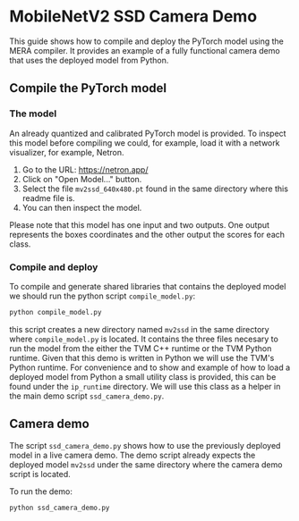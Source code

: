 # MobileNetV2 SSD Camera Demo

This guide shows how to compile and deploy the PyTorch model using the MERA compiler.
It provides an example of a fully functional camera demo that uses the deployed model from Python.

## Compile the PyTorch model

### The model
An already quantized and calibrated PyTorch model is provided.
To inspect this model before compiling we could, for example, load it with a network visualizer, for example, Netron.

1. Go to the URL: https://netron.app/
2. Click on "Open Model..." button.
3. Select the file `mv2ssd_640x480.pt` found in the same directory where this readme file is.
4. You can then inspect the model.

Please note that this model has one input and two outputs. One output represents the boxes coordinates and the other output the scores for each class.

### Compile and deploy

To compile and generate shared libraries that contains the deployed model we should run the python script `compile_model.py`:

```bash
python compile_model.py
```
this script creates a new directory named `mv2ssd` in the same directory where `compile_model.py` is located.
It contains the three files necesary to run the model from the either the TVM C++ runtime or the TVM Python runtime.
Given that this demo is written in Python we will use the TVM's Python runtime. For convenience and to show and example of how to load a deployed model from Python a small utility class is provided, this can be found under the `ip_runtime` directory. We will use this class as a helper in the main demo script `ssd_camera_demo.py`.

## Camera demo

The script `ssd_camera_demo.py` shows how to use the previously deployed model in a live camera demo.
The demo script already expects the deployed model `mv2ssd` under the same directory where the camera demo script is located.

To run the demo:

```
python ssd_camera_demo.py 
```

